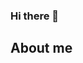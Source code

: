 ### Hi there 👋
## About me

<!-- [포트폴리오](https://hmchung2.github.io/portfolio/)

[티스토리](https://hmchung2devjava.tistory.com/)

[유튜브](https://www.youtube.com/channel/UC71kfEJOuSI7aK0CmdXn-0Q)

[깃랩](https://gitlab.com/hmchung1005) -->

<!--
**hmchung2/hmchung2** is a ✨ _special_ ✨ repository because its `README.md` (this file) appears on your GitHub profile.

Here are some ideas to get you started:

- 🔭 I’m currently working on ...
- 🌱 I’m currently learning ...
- 👯 I’m looking to collaborate on ...
- 🤔 I’m looking for help with ...
- 💬 Ask me about ...
- 📫 How to reach me: ...
- 😄 Pronouns: ...
- ⚡ Fun fact: ...
-->
